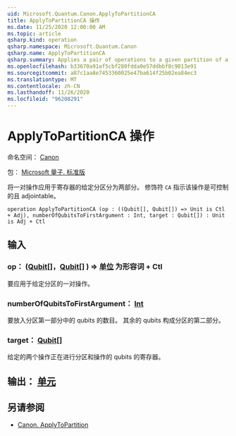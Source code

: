 ```yaml
---
uid: Microsoft.Quantum.Canon.ApplyToPartitionCA
title: ApplyToPartitionCA 操作
ms.date: 11/25/2020 12:00:00 AM
ms.topic: article
qsharp.kind: operation
qsharp.namespace: Microsoft.Quantum.Canon
qsharp.name: ApplyToPartitionCA
qsharp.summary: Applies a pair of operations to a given partition of a register into two parts. The modifier `CA` indicates that the operation is controllable and adjointable.
ms.openlocfilehash: b33670a91af5cbf280fdda0e57ddbbf8c9013e91
ms.sourcegitcommit: a87c1aa8e7453360025e47ba614f25b02ea84ec3
ms.translationtype: MT
ms.contentlocale: zh-CN
ms.lasthandoff: 11/26/2020
ms.locfileid: "96208291"
---
```

# <a name="applytopartitionca-operation"></a>ApplyToPartitionCA 操作

命名空间： [Canon](xref:Microsoft.Quantum.Canon)

包： [Microsoft 量子. 标准版](https://nuget.org/packages/Microsoft.Quantum.Standard)


将一对操作应用于寄存器的给定分区分为两部分。
修饰符 `CA` 指示该操作是可控制的且 adjointable。

```qsharp
operation ApplyToPartitionCA (op : ((Qubit[], Qubit[]) => Unit is Ctl + Adj), numberOfQubitsToFirstArgument : Int, target : Qubit[]) : Unit is Adj + Ctl
```


## <a name="input"></a>输入

### <a name="op--qubitqubit--unit--is-adj--ctl"></a>op： ([Qubit](xref:microsoft.quantum.lang-ref.qubit)[]，[Qubit](xref:microsoft.quantum.lang-ref.qubit)[] ) => [单位](xref:microsoft.quantum.lang-ref.unit)  为形容词 + Ctl

要应用于给定分区的一对操作。


### <a name="numberofqubitstofirstargument--int"></a>numberOfQubitsToFirstArgument： [Int](xref:microsoft.quantum.lang-ref.int)

要放入分区第一部分中的 qubits 的数目。
其余的 qubits 构成分区的第二部分。


### <a name="target--qubit"></a>target： [Qubit](xref:microsoft.quantum.lang-ref.qubit)[]

给定的两个操作正在进行分区和操作的 qubits 的寄存器。



## <a name="output--unit"></a>输出： [单元](xref:microsoft.quantum.lang-ref.unit)



## <a name="see-also"></a>另请参阅

- [Canon. ApplyToPartition](xref:Microsoft.Quantum.Canon.ApplyToPartition)